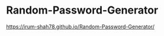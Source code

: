 # Random-Password-Generator
<!-- Live Link -->
https://irum-shah78.github.io/Random-Password-Generator/